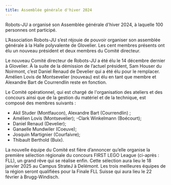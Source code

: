 ```yaml
---
title: Assemblée générale d'hiver 2024
---
```


Robots-JU a organisé son Assemblée générale d'hiver 2024, à laquelle 100 personnes ont participé.

<!--more-->

L’Association Robots-JU s’est réjouie de pouvoir organiser son assemblée générale à la Halle polyvalente de Glovelier.
Les cent membres présents ont élu un nouveau président et deux membres du Comité directeur.

Le nouveau Comité directeur de Robots-JU a été élu le 14 décembre dernier à Glovelier.
À la suite de la démission de l’actuel président, Sam Houser du Noirmont, c’est Daniel Renaud de Develier qui a été élu pour le remplacer. Amélien Lovis de Montsevelier (nouveau) est élu en tant que membre et Alexandre Bart de Courrendlin reste en fonction.

Le Comité opérationnel, qui est chargé de l'organisation des ateliers et des concours ainsi que de la gestion du matériel et de la technique, est composé des membres suivants :
- Akil Studer (Montfaucon), Alexandre Bart (Courrendlin) ;
- Amélien Lovis (Montsevelier);
-Clark Winkelmann (Boécourt);
- Daniel Renaud (Develier);
- Ganaelle Mundwiler (Coeuve);
- Josquin Martignier (Courfaivre);
- Thibault Berthold (Buix).

La nouvelle équipe du Comité est fière d’annoncer qu’elle organise la première sélection régionale du concours FIRST LEGO League (ci-après : FLL), un grand rêve qui se réalise enfin. Cette sélection aura lieu le 18 janvier 2025 au Campus StrateJ à Delémont. Les trois meilleures équipes de la région seront qualifiées pour la Finale FLL Suisse qui aura lieu le 22 février à Brugg-Windisch.

